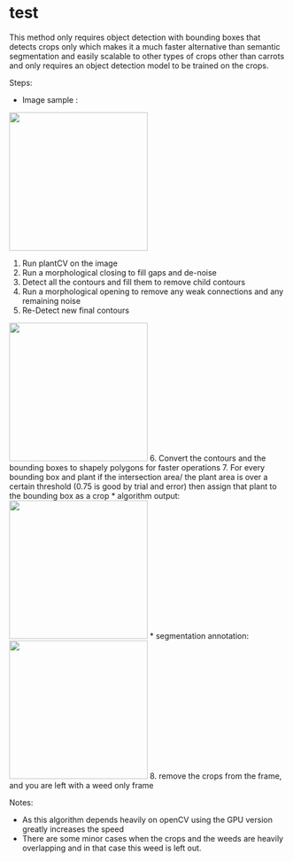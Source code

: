 # test

This method only requires object detection with bounding boxes that detects crops only which makes it a much faster alternative than semantic segmentation and easily scalable to other types of crops other than carrots and only requires an object detection model to be trained on the crops.

Steps:
* Image sample :
<img src="https://i.postimg.cc/Pq5Zgpj9/download-2.png" width="250" height="250">

1. Run plantCV on the image
2. Run a morphological closing to fill gaps and de-noise
3. Detect all the contours and fill them to remove child contours
4. Run a morphological opening to remove any weak connections and any remaining noise
5. Re-Detect new final contours 
<img src="https://i.postimg.cc/sXfhYFMS/download.png" width="250" height="250">
6. Convert the contours and the bounding boxes to shapely polygons for faster operations
7. For every bounding box and plant if the intersection area/ the plant area is over a certain threshold (0.75 is good by trial and error) then assign that plant to the bounding box as a crop 
* algorithm output:
<img src="https://i.postimg.cc/mZwXMMr1/download-1.png" width="250" height="250">
* segmentation annotation:
<img src="https://i.postimg.cc/HxCc9B2w/download.png" width="250" height="250">
8. remove the crops from the frame, and you are left with a weed only frame

Notes:
* As this algorithm depends heavily on openCV using the GPU version greatly increases the speed
* There are some minor cases when the crops and the weeds are heavily overlapping and in that case this weed is left out.
